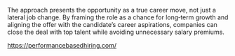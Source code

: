 The approach presents the opportunity as a true career move, not just a lateral job change. By framing the role as a chance for long‑term growth and aligning the offer with the candidate’s career aspirations, companies can close the deal with top talent while avoiding unnecessary salary premiums.

https://performancebasedhiring.com/